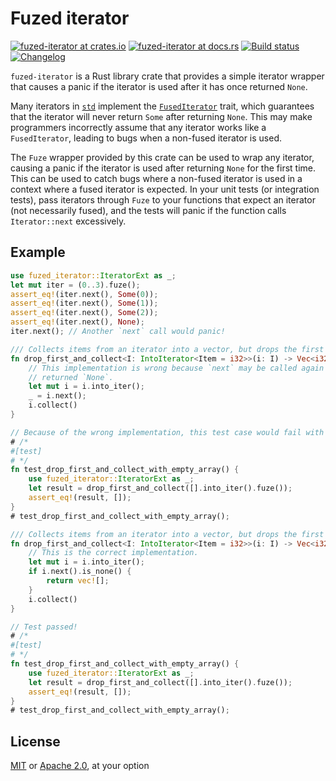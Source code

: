 # Fuzed iterator

[![fuzed-iterator at crates.io](https://img.shields.io/crates/v/fuzed-iterator.svg)](https://crates.io/crates/fuzed-iterator)
[![fuzed-iterator at docs.rs](https://docs.rs/fuzed-iterator/badge.svg)](https://docs.rs/fuzed-iterator)
[![Build status](https://github.com/magicant/fuzed-iterator-rs/actions/workflows/rust.yml/badge.svg)](https://github.com/magicant/fuzed-iterator-rs/actions/workflows/rust.yml)
[![Changelog](https://img.shields.io/badge/Changelog-gray)](CHANGELOG.md)

`fuzed-iterator` is a Rust library crate that provides a simple iterator wrapper
that causes a panic if the iterator is used after it has once returned `None`.

Many iterators in [`std`] implement the [`FusedIterator`] trait, which
guarantees that the iterator will never return `Some` after returning `None`.
This may make programmers incorrectly assume that any iterator works like a
`FusedIterator`, leading to bugs when a non-fused iterator is used.

The `Fuze` wrapper provided by this crate can be used to wrap any iterator,
causing a panic if the iterator is used after returning `None` for the first
time. This can be used to catch bugs where a non-fused iterator is used in a
context where a fused iterator is expected. In your unit tests (or integration
tests), pass iterators through `Fuze` to your functions that expect an iterator
(not necessarily fused), and the tests will panic if the function calls
`Iterator::next` excessively.

## Example

```rust should_panic
use fuzed_iterator::IteratorExt as _;
let mut iter = (0..3).fuze();
assert_eq!(iter.next(), Some(0));
assert_eq!(iter.next(), Some(1));
assert_eq!(iter.next(), Some(2));
assert_eq!(iter.next(), None);
iter.next(); // Another `next` call would panic!
```

```rust should_panic
/// Collects items from an iterator into a vector, but drops the first item.
fn drop_first_and_collect<I: IntoIterator<Item = i32>>(i: I) -> Vec<i32> {
    // This implementation is wrong because `next` may be called again even after it
    // returned `None`.
    let mut i = i.into_iter();
    _ = i.next();
    i.collect()
}

// Because of the wrong implementation, this test case would fail with a panic.
# /*
#[test]
# */
fn test_drop_first_and_collect_with_empty_array() {
    use fuzed_iterator::IteratorExt as _;
    let result = drop_first_and_collect([].into_iter().fuze());
    assert_eq!(result, []);
}
# test_drop_first_and_collect_with_empty_array();
```

```rust
/// Collects items from an iterator into a vector, but drops the first item.
fn drop_first_and_collect<I: IntoIterator<Item = i32>>(i: I) -> Vec<i32> {
    // This is the correct implementation.
    let mut i = i.into_iter();
    if i.next().is_none() {
        return vec![];
    }
    i.collect()
}

// Test passed!
# /*
#[test]
# */
fn test_drop_first_and_collect_with_empty_array() {
    use fuzed_iterator::IteratorExt as _;
    let result = drop_first_and_collect([].into_iter().fuze());
    assert_eq!(result, []);
}
# test_drop_first_and_collect_with_empty_array();
```

## License

[MIT](LICENSE-MIT) or [Apache 2.0](LICENSE-Apache), at your option

[`std`]: https://doc.rust-lang.org/std/index.html
[`FusedIterator`]: https://doc.rust-lang.org/std/iter/trait.FusedIterator.html

